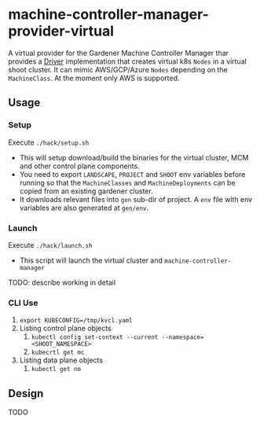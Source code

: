 # machine-controller-manager-provider-virtual

A virtual provider for the Gardener Machine Controller Manager thar provides a [Driver](https://github.com/gardener/machine-controller-manager/blob/f73366907e5c7a6c7b6fe2dad846ad6b646986db/pkg/util/provider/driver/driver.go#L17) implementation that creates virtual k8s `Nodes` in a virtual shoot cluster. It can mimic AWS/GCP/Azure `Nodes` depending on the `MachineClass`. At the moment only AWS is supported.

## Usage

### Setup 
Execute `./hack/setup.sh`

- This will setup download/build the binaries for the virtual cluster, MCM and other control plane components.
- You need to export `LANDSCAPE`, `PROJECT` and `SHOOT` env variables before running so that the `MachineClasses` and `MachineDeployments` can be copied from an existing gardener cluster.
- It downloads relevant files into `gen` sub-dir of project. A `env` file with env variables are also generated at `gen/env`.

### Launch
Execute `./hack/launch.sh`

- This script will launch the virtual cluster and `machine-controller-manager`

TODO: describe working in detail

### CLI Use

1. `export KUBECONFIG=/tmp/kvcl.yaml`
2. Listing control plane objects
   1. `kubectl config set-context --current --namespace=<SHOOT_NAMESPACE>`
   2. `kubecrtl get mc`
3. Listing data plane objects
   1. `kubectl get no`

## Design

TODO